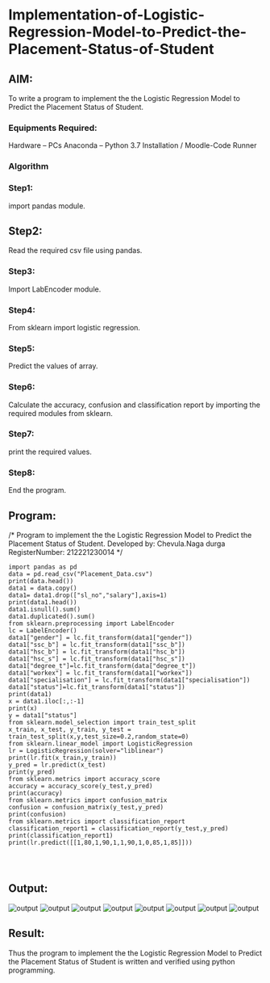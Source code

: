 # Implementation-of-Logistic-Regression-Model-to-Predict-the-Placement-Status-of-Student

## AIM:
To write a program to implement the the Logistic Regression Model to Predict the Placement Status of Student.

### Equipments Required:
Hardware – PCs
Anaconda – Python 3.7 Installation / Moodle-Code Runner

### Algorithm
### Step1:
import pandas module.

## Step2:
Read the required csv file using pandas.

### Step3:
Import LabEncoder module.

### Step4:
From sklearn import logistic regression.

### Step5:
Predict the values of array.

### Step6:
Calculate the accuracy, confusion and classification report by importing the required modules from sklearn.

### Step7:
print the required values.

### Step8:
End the program.


## Program:

/*
Program to implement the the Logistic Regression Model to Predict the Placement Status of Student.
Developed by: Chevula.Naga durga
RegisterNumber: 212221230014 
*/
```
import pandas as pd
data = pd.read_csv("Placement_Data.csv")
print(data.head())
data1 = data.copy()
data1= data1.drop(["sl_no","salary"],axis=1)
print(data1.head())
data1.isnull().sum()
data1.duplicated().sum()
from sklearn.preprocessing import LabelEncoder
lc = LabelEncoder()
data1["gender"] = lc.fit_transform(data1["gender"])
data1["ssc_b"] = lc.fit_transform(data1["ssc_b"])
data1["hsc_b"] = lc.fit_transform(data1["hsc_b"])
data1["hsc_s"] = lc.fit_transform(data1["hsc_s"])
data1["degree_t"]=lc.fit_transform(data["degree_t"])
data1["workex"] = lc.fit_transform(data1["workex"])
data1["specialisation"] = lc.fit_transform(data1["specialisation"])
data1["status"]=lc.fit_transform(data1["status"])
print(data1)
x = data1.iloc[:,:-1]
print(x)
y = data1["status"]
from sklearn.model_selection import train_test_split
x_train, x_test, y_train, y_test = train_test_split(x,y,test_size=0.2,random_state=0)
from sklearn.linear_model import LogisticRegression
lr = LogisticRegression(solver="liblinear")
print(lr.fit(x_train,y_train))
y_pred = lr.predict(x_test)
print(y_pred)
from sklearn.metrics import accuracy_score
accuracy = accuracy_score(y_test,y_pred)
print(accuracy)
from sklearn.metrics import confusion_matrix
confusion = confusion_matrix(y_test,y_pred)
print(confusion)
from sklearn.metrics import classification_report
classification_report1 = classification_report(y_test,y_pred)
print(classification_report1)
print(lr.predict([[1,80,1,90,1,1,90,1,0,85,1,85]]))




```

## Output:
![output](./3.1.png)
![output](./3.2.png)
![output](./3.3.png)
![output](./3.4.png)
![output](./3.5.png)
![output](./3.6.png)
![output](./3.7.png)
![output](./3.8.png)

## Result:
Thus the program to implement the the Logistic Regression Model to Predict the Placement Status of Student is written and verified using python programming.
